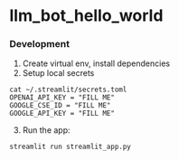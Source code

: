 # llm_bot_hello_world


### Development

1. Create virtual env, install dependencies
2. Setup local secrets
```shell
cat ~/.streamlit/secrets.toml
OPENAI_API_KEY = "FILL ME"
GOOGLE_CSE_ID = "FILL ME"
GOOGLE_API_KEY = "FILL ME"
```
3. Run the app:
```shell
streamlit run streamlit_app.py
```